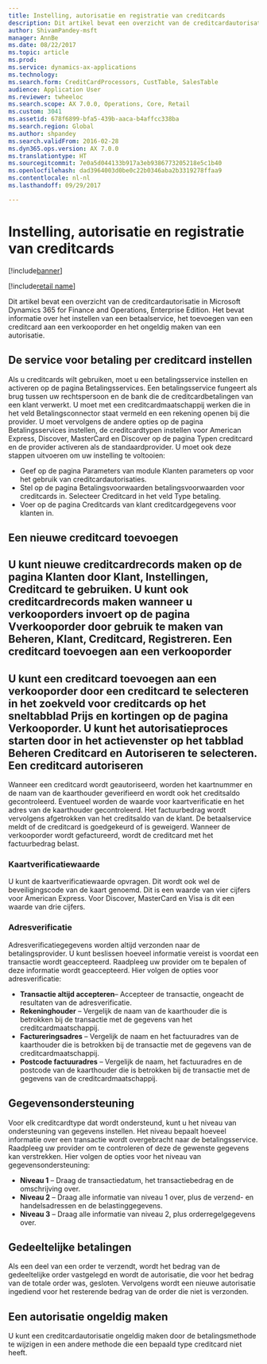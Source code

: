 ```yaml
---
title: Instelling, autorisatie en registratie van creditcards
description: Dit artikel bevat een overzicht van de creditcardautorisatie in Microsoft Dynamics 365 for Finance and Operations, Enterprise Edition. Het bevat informatie over het instellen van een betaalservice, het toevoegen van een creditcard aan een verkooporder en het ongeldig maken van een autorisatie.
author: ShivamPandey-msft
manager: AnnBe
ms.date: 08/22/2017
ms.topic: article
ms.prod: 
ms.service: dynamics-ax-applications
ms.technology: 
ms.search.form: CreditCardProcessors, CustTable, SalesTable
audience: Application User
ms.reviewer: twheeloc
ms.search.scope: AX 7.0.0, Operations, Core, Retail
ms.custom: 3041
ms.assetid: 678f6899-bfa5-439b-aaca-b4affcc338ba
ms.search.region: Global
ms.author: shpandey
ms.search.validFrom: 2016-02-28
ms.dyn365.ops.version: AX 7.0.0
ms.translationtype: HT
ms.sourcegitcommit: 7e0a5d044133b917a3eb9386773205218e5c1b40
ms.openlocfilehash: dad3964003d0be0c22b0346aba2b3319278ffaa9
ms.contentlocale: nl-nl
ms.lasthandoff: 09/29/2017

---
```


# <a name="credit-card-setup-authorization-and-capture"></a>Instelling, autorisatie en registratie van creditcards

[!include[banner](../includes/banner.md)]

[!include[retail name](../includes/retail-name.md)]


Dit artikel bevat een overzicht van de creditcardautorisatie in Microsoft Dynamics 365 for Finance and Operations, Enterprise Edition. Het bevat informatie over het instellen van een betaalservice, het toevoegen van een creditcard aan een verkooporder en het ongeldig maken van een autorisatie.

<a name="setting-up-the-credit-card-payment-service"></a>De service voor betaling per creditcard instellen
------------------------------------------

Als u creditcards wilt gebruiken, moet u een betalingsservice instellen en activeren op de pagina Betalingsservices. Een betalingsservice fungeert als brug tussen uw rechtspersoon en de bank die de creditcardbetalingen van een klant verwerkt. U moet met een creditcardmaatschappij werken die in het veld Betalingsconnector staat vermeld en een rekening openen bij die provider. U moet vervolgens de andere opties op de pagina Betalingsservices instellen, de creditcardtypen instellen voor American Express, Discover, MasterCard en Discover op de pagina Typen creditcard en de provider activeren als de standaardprovider. U moet ook deze stappen uitvoeren om uw instelling te voltooien:
-   Geef op de pagina Parameters van module Klanten parameters op voor het gebruik van creditcardautorisaties.
-   Stel op de pagina Betalingsvoorwaarden betalingsvoorwaarden voor creditcards in. Selecteer Creditcard in het veld Type betaling.
-   Voer op de pagina Creditcards van klant creditcardgegevens voor klanten in.

## <a name="adding-a-new-credit-card"></a>Een nieuwe creditcard toevoegen
U kunt nieuwe creditcardrecords maken op de pagina Klanten door Klant, Instellingen, Creditcard te gebruiken. U kunt ook creditcardrecords maken wanneer u verkooporders invoert op de pagina Vverkooporder door gebruik te maken van Beheren, Klant, Creditcard, Registreren.
Een creditcard toevoegen aan een verkooporder
-------------------------------------

U kunt een creditcard toevoegen aan een verkooporder door een creditcard te selecteren in het zoekveld voor creditcards op het sneltabblad Prijs en kortingen op de pagina Verkooporder. U kunt het autorisatieproces starten door in het actievenster op het tabblad Beheren Creditcard en Autoriseren te selecteren.
Een creditcard autoriseren
-------------------------

Wanneer een creditcard wordt geautoriseerd, worden het kaartnummer en de naam van de kaarthouder geverifieerd en wordt ook het creditsaldo gecontroleerd. Eventueel worden de waarde voor kaartverificatie en het adres van de kaarthouder gecontroleerd. Het factuurbedrag wordt vervolgens afgetrokken van het creditsaldo van de klant. De betaalservice meldt of de creditcard is goedgekeurd of is geweigerd. Wanneer de verkooporder wordt gefactureerd, wordt de creditcard met het factuurbedrag belast.

### <a name="card-verification-value"></a>Kaartverificatiewaarde

U kunt de kaartverificatiewaarde opvragen. Dit wordt ook wel de beveiligingscode van de kaart genoemd. Dit is een waarde van vier cijfers voor American Express. Voor Discover, MasterCard en Visa is dit een waarde van drie cijfers.

### <a name="address-verification"></a>Adresverificatie

Adresverificatiegegevens worden altijd verzonden naar de betalingsprovider. U kunt beslissen hoeveel informatie vereist is voordat een transactie wordt geaccepteerd. Raadpleeg uw provider om te bepalen of deze informatie wordt geaccepteerd. Hier volgen de opties voor adresverificatie:
-   **Transactie altijd accepteren**– Accepteer de transactie, ongeacht de resultaten van de adresverificatie.
-   **Rekeninghouder** – Vergelijk de naam van de kaarthouder die is betrokken bij de transactie met de gegevens van het creditcardmaatschappij.
-   **Factureringsadres** – Vergelijk de naam en het factuuradres van de kaarthouder die is betrokken bij de transactie met de gegevens van de creditcardmaatschappij.
-   **Postcode factuuradres** – Vergelijk de naam, het factuuradres en de postcode van de kaarthouder die is betrokken bij de transactie met de gegevens van de creditcardmaatschappij.

## <a name="data-support"></a>Gegevensondersteuning
Voor elk creditcardtype dat wordt ondersteund, kunt u het niveau van ondersteuning van gegevens instellen. Het niveau bepaalt hoeveel informatie over een transactie wordt overgebracht naar de betalingsservice. Raadpleeg uw provider om te controleren of deze de gewenste gegevens kan verstrekken. Hier volgen de opties voor het niveau van gegevensondersteuning:
-   **Niveau 1** – Draag de transactiedatum, het transactiebedrag en de omschrijving over.
-   **Niveau 2** – Draag alle informatie van niveau 1 over, plus de verzend- en handelsadressen en de belastinggegevens.
-   **Niveau 3** – Draag alle informatie van niveau 2, plus orderregelgegevens over.

## <a name="partial-payments"></a>Gedeeltelijke betalingen
Als een deel van een order te verzendt, wordt het bedrag van de gedeeltelijke order vastgelegd en wordt de autorisatie, die voor het bedrag van de totale order was, gesloten. Vervolgens wordt een nieuwe autorisatie ingediend voor het resterende bedrag van de order die niet is verzonden.

## <a name="voiding-an-authorization"></a>Een autorisatie ongeldig maken 
U kunt een creditcardautorisatie ongeldig maken door de betalingsmethode te wijzigen in een andere methode die een bepaald type creditcard niet heeft.






